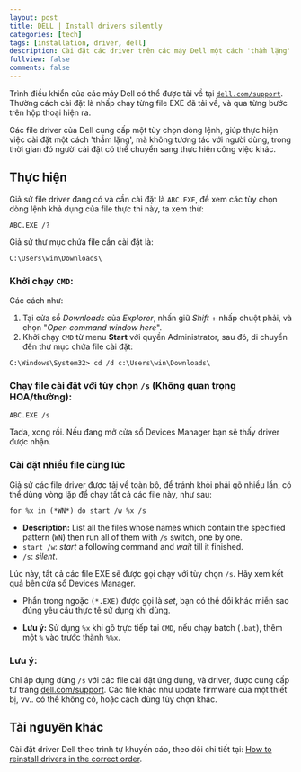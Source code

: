 ```yaml
---
layout: post
title: DELL | Install drivers silently
categories: [tech]
tags: [installation, driver, dell]
description: Cài đặt các driver trên các máy Dell một cách 'thầm lặng'
fullview: false
comments: false
---
```


Trình điều khiển của các máy Dell có thể được tải về tại [`dell.com/support`](https://dell.com/support). Thường cách cài đặt là nhấp chạy từng file EXE đã tải về, và qua từng bước trên hộp thoại hiện ra.

Các file driver của Dell cung cấp một tùy chọn dòng lệnh, giúp thực hiện việc cài đặt một cách 'thầm lặng', mà không tương tác với người dùng, trong thời gian đó người cài đặt có thể chuyển sang thực hiện công việc khác.

## Thực hiện

Giả sử file driver đang có và cần cài đặt là `ABC.EXE`, để xem các tùy chọn dòng lệnh khả dụng của file thực thi này, ta xem thử:

```
ABC.EXE /?
```

Giả sử thư mục chứa file cần cài đặt là:

```
C:\Users\win\Downloads\
```

### Khởi chạy `CMD`:

Các cách như:

1. Tại cửa sổ *Downloads* của *Explorer*, nhấn giữ *Shift* + nhấp chuột phải, và chọn "*Open command window here*".
2. Khởi chạy `CMD` từ menu **Start** với quyền Administrator, sau đó, di chuyển đến thư mục chứa file cài đặt:

```
C:\Windows\System32> cd /d c:\Users\win\Downloads\
```

### Chạy file cài đặt với tùy chọn `/s` (Không quan trọng HOA/thường):

```
ABC.EXE /s
```

Tada, xong rồi. Nếu đang mở cửa sổ Devices Manager bạn sẽ thấy driver được nhận.

### Cài đặt nhiều file cùng lúc

Giả sử các file driver được tải về toàn bộ, để tránh khỏi phải gõ nhiều lần, có thể dùng vòng lặp để chạy tất cả các file này, như sau:

```
for %x in (*WN*) do start /w %x /s
```

- **Description:** List all the files whose names which contain the specified pattern (`WN`) then run all of them with `/s` switch, one by one.
- `start /w`: *start* a following command and *wait* till it finished.
- `/s`: *silent*.

Lúc này, tất cả các file EXE sẽ được gọi chạy với tùy chọn `/s`. Hãy xem kết quả bên cửa sổ Devices Manager.

- Phần trong ngoặc `(*.EXE)` được gọi là *set*, bạn có thể đổi khác miễn sao đúng yêu cầu thực tế sử dụng khi dùng.

- **Lưu ý:** Sử dụng `%x` khi gõ trực tiếp tại `CMD`, nếu chạy batch (`.bat`), thêm một `%` vào trước thành `%%x`.

### Lưu ý:

Chỉ áp dụng dùng `/s` với các file cài đặt ứng dụng, và driver, được cung cấp từ trang [dell.com/support](https://dell.com/support). Các file khác như update firmware của một thiết bị, vv.. có thể không có, hoặc cách dùng tùy chọn khác.

## Tài nguyên khác

Cài đặt driver Dell theo trình tự khuyến cáo, theo dõi chi tiết tại: [How to reinstall drivers in the correct order](http://www.dell.com/support/article/us/en/19/SLN148687/EN).
